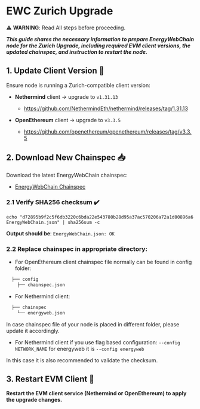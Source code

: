 # EWC Zurich Upgrade

⚠️ **WARNING**: Read All steps before proceeding.

***This guide shares the necessary information to prepare EnergyWebChain node for the Zurich Upgrade, including required EVM client versions, the updated chainspec, and instruction to restart the node.***

## 1. Update Client Version 🔄

Ensure node is running a Zurich-compatible client version:
- **Nethermind** client → upgrade to `v1.31.13`
  - https://github.com/NethermindEth/nethermind/releases/tag/1.31.13

- **OpenEthereum** client → upgrade to `v3.3.5`
  - https://github.com/openethereum/openethereum/releases/tag/v3.3.5 

## 2. Download New Chainspec 📥

Download the latest EnergyWebChain chainspec:
  - [EnergyWebChain Chainspec](https://github.com/energywebfoundation/ewf-chainspec/blob/master/EnergyWebChain.json)

### 2.1 Verify SHA256 checksum ✔️

```
echo "d72895b9f2c5f6db3220c6bda22e543780b28d95a37ac570206a72a1d00896a6 EnergyWebChain.json" | sha256sum -c 
```

**Output should be**: `EnergyWebChain.json: OK`

### 2.2 Replace chainspec in appropriate directory:

  - For OpenEthereum client chainspec file normally can be found in config folder:
```bash
  ├── config
    ├── chainspec.json
```

  - For Nethermind client:
```bash
  ├── chainspec
    └── energyweb.json
```

In case chainspec file of your node is placed in different folder, please update it accordingly. 

  - For Nethermind client if you use flag based configuration:
`--config NETWORK_NAME` for energyweb it is `--config energyweb`
  
In this case it is also recommended to validate the checksum. 


## 3. Restart EVM Client 🚀

**Restart the EVM client service (Nethermind or OpenEthereum) to apply the upgrade changes.**
